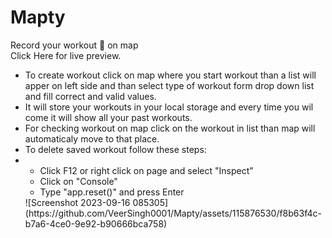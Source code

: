 # Mapty
 Record your workout 🏃  on map  
 Click <a hef="https://veersingh0001.github.io/Mapty/">Here</a> for live preview.
 <ul>  <li> To create workout click on map where you start workout  than a list will apper on left side and than select type of workout form drop down list and fill correct and valid values.</li>
       <li> It will store your workouts in your local storage and every time you wil come it will show all your past workouts.</li>
       <li> For checking workout on map click on the workout in list than map will automaticaly move to that place.</li>
       <li>To delete saved workout follow these steps:</li>
       <li><ul>
           <li>Click F12 or right click on page and select "Inspect"</li>
           <li>Click on "Console"</li>
           <li>Type "app.reset()" and press Enter</li>
          </ul></li>
![Screenshot 2023-09-16 085305](https://github.com/VeerSingh0001/Mapty/assets/115876530/f8b63f4c-b7a6-4ce0-9e92-b90666bca758)
